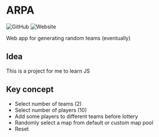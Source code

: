 # ARPA

![GitHub](https://img.shields.io/github/license/juusoi/arpa?style=plastic)
![Website](https://img.shields.io/website?down_color=lightgrey&down_message=offline&style=plastic&up_color=green&up_message=online&url=https%3A%2F%2Farpa.asennusvelho.fi)

Web app for generating random teams (eventually)

## Idea

This is a project for me to learn JS

## Key concept

- Select number of teams (2)
- Select number of players (10)
- Add some players to different teams before lottery
- Randomly select a map from default or custom map pool
- Reset
